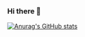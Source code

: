 ### Hi there 👋

[![Anurag's GitHub stats](https://github-readme-stats.vercel.app/api?username=sneakerheadsean)](https://github.com/sneakerheadsean/github-readme-stats)

<!--
**SneakerheadSean/sneakerheadsean** is a ✨ _special_ ✨ repository because its `README.md` (this file) appears on your GitHub profile.

Here are some ideas to get you started:

- 🔭 I’m currently working on ...
- 🌱 I’m currently learning ...
- 👯 I’m looking to collaborate on ...
- 🤔 I’m looking for help with ...
- 💬 Ask me about ...
- 📫 How to reach me: ...
- 😄 Pronouns: ...
- ⚡ Fun fact: ...
-->
